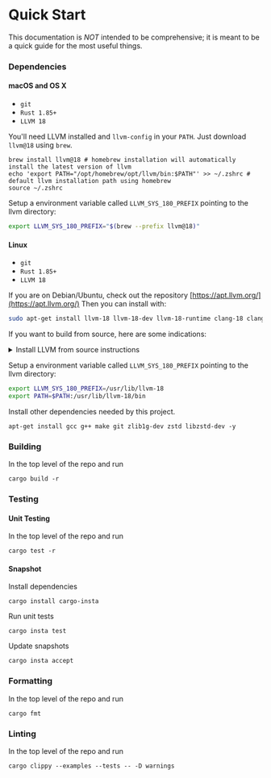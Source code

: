 # Quick Start

This documentation is _NOT_ intended to be comprehensive; it is meant to be a quick guide for the most useful things.

### Dependencies

#### macOS and OS X

- `git`
- `Rust 1.85+`
- `LLVM 18`

You'll need LLVM installed and `llvm-config` in your `PATH`. Just download `llvm@18` using `brew`.

```shell
brew install llvm@18 # homebrew installation will automatically install the latest version of llvm
echo 'export PATH="/opt/homebrew/opt/llvm/bin:$PATH"' >> ~/.zshrc # default llvm installation path using homebrew
source ~/.zshrc
```

Setup a environment variable called `LLVM_SYS_180_PREFIX` pointing to the llvm directory:

```bash
export LLVM_SYS_180_PREFIX="$(brew --prefix llvm@18)"
```

#### Linux

- `git`
- `Rust 1.85+`
- `LLVM 18`

If you are on Debian/Ubuntu, check out the repository [https://apt.llvm.org/](https://apt.llvm.org/) Then you can install with:

```bash
sudo apt-get install llvm-18 llvm-18-dev llvm-18-runtime clang-18 clang-tools-18 lld-18 libpolly-18-dev
```

If you want to build from source, here are some indications:

<details><summary>Install LLVM from source instructions</summary>

```bash
wget https://github.com/llvm/llvm-project/releases/download/llvmorg-18.1.8/llvm-project-18.1.8.src.tar.xz
tar xf llvm-project-18.1.8.src.tar.xz

cd llvm-project-18.1.8.src
mkdir build
cd build

# The following cmake command configures the build to be installed to /opt/llvm-18
cmake -G "Unix Makefiles" ../llvm \
   -DLLVM_ENABLE_PROJECTS="llvm" \
   -DLLVM_BUILD_EXAMPLES=OFF \
   -DLLVM_TARGETS_TO_BUILD="Native" \
   -DCMAKE_INSTALL_PREFIX=/opt/llvm-18 \
   -DCMAKE_BUILD_TYPE=RelWithDebInfo \
   -DLLVM_PARALLEL_LINK_JOBS=4 \
   -DLLVM_ENABLE_BINDINGS=OFF \
   -DCMAKE_C_COMPILER=clang -DCMAKE_CXX_COMPILER=clang++ -DLLVM_ENABLE_LLD=ON \
   -DLLVM_ENABLE_ASSERTIONS=OFF

make -j4
```

</details>

Setup a environment variable called `LLVM_SYS_180_PREFIX` pointing to the llvm directory:

```bash
export LLVM_SYS_180_PREFIX=/usr/lib/llvm-18
export PATH=$PATH:/usr/lib/llvm-18/bin
```

Install other dependencies needed by this project.

```shell
apt-get install gcc g++ make git zlib1g-dev zstd libzstd-dev -y
```

### Building

In the top level of the repo and run

```shell
cargo build -r
```

### Testing

#### Unit Testing

In the top level of the repo and run

```shell
cargo test -r
```

#### Snapshot

Install dependencies

```shell
cargo install cargo-insta
```

Run unit tests

```shell
cargo insta test
```

Update snapshots

```shell
cargo insta accept
```

### Formatting

In the top level of the repo and run

```shell
cargo fmt
```

### Linting

In the top level of the repo and run

```shell
cargo clippy --examples --tests -- -D warnings
```
